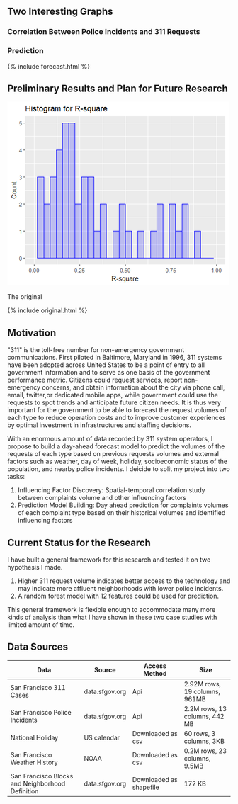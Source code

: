 
## Two Interesting Graphs

### Correlation Between Police Incidents and 311 Requests


### Prediction
{% include forecast.html %}

## Preliminary Results and Plan for Future Research


![Histogram of RSquare](/plots/histogram.png)

The original

{% include original.html %}

## Motivation

"311" is the toll-free number for non-emergency government communications. First piloted in Baltimore, Maryland in 1996, 311 systems have been adopted across United States to be a point of entry to all government information and to serve as one basis of the government performance metric. Citizens could request services, report non-emergency concerns, and obtain information about the city via phone call, email, twitter,or dedicated mobile apps, while government could use the requests to spot trends and anticipate future citizen needs. It is thus very important for the government to be able to forecast the request volumes of each type to reduce operation costs and to improve customer experiences by optimal investment in infrastructures and staffing decisions. 

With an enormous amount of data recorded by 311 system operators, I propose to build a day-ahead forecast model to predict the volumes of the requests of each type based on previous requests volumes and external factors such as weather, day of week, holiday, socioeconomic status of the population, and nearby police incidents. I deicide to split my project into two tasks: 

1. Influencing Factor Discovery: Spatial-temporal correlation study between complaints volume and other influencing factors 
2. Prediction Model Building: Day ahead prediction for complaints volumes of each complaint type based on their historical volumes and identified influencing factors

## Current Status for the Research

I have built a general framework for this research and tested it on two hypothesis I made. 

1. Higher 311 request volume indicates better access to the technology and may indicate more affluent neighborhoods with lower police incidents.
2. A random forest model with 12 features could be used for prediction.

This general framework is flexible enough to accommodate many more kinds of analysis than what I have shown in these two case studies with limited amount of time.

## Data Sources

|Data                                             | Source           | Access Method         |Size|
|  ---                                            |  ---             | ---                   |--- |
|San Francisco 311 Cases                          |data.sfgov.org    |    Api                |2.92M rows, 19 columns, 961MB|
|San Francisco Police Incidents                   |data.sfgov.org    |    Api                |2.2M rows, 13 columns, 442 MB|
|National Holiday                                 |US calendar       |Downloaded as csv      |60 rows, 3 columns, 3KB|		
|San Francisco Weather History                    | 	NOAA	     |Downloaded as csv      |0.2M rows, 23 columns, 9.5MB|
|San Francisco Blocks and Neighborhood Definition |	data.sfgov.org   |Downloaded as shapefile|172 KB|

